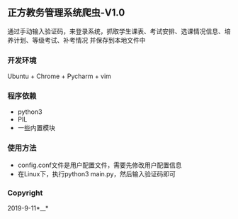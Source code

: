 ## 正方教务管理系统爬虫-V1.0
通过手动输入验证码，来登录系统，抓取学生课表、考试安排、选课情况信息、培养计划、等级考试、补考情况
并保存到本地文件中


### 开发环境
Ubuntu + Chrome + Pycharm + vim


### 程序依赖
+ python3
+ PIL
+ 一些内置模块


### 使用方法
+ config.conf文件是用户配置文件，需要先修改用户配置信息
+ 在Linux下，执行python3 main.py，然后输入验证码即可


### Copyright
2019-9-11*__*
